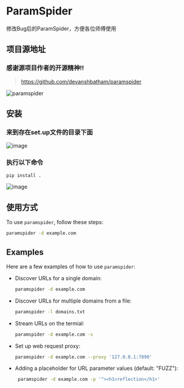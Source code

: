 # ParamSpider
修改Bug后的ParamSpider，方便各位师傅使用

## 项目源地址
### 感谢源项目作者的开源精神!!
> https://github.com/devanshbatham/paramspider

![paramspider](https://github.com/devanshbatham/ParamSpider/blob/master/static/paramspider.png?raw=true)

## 安装
### 来到存在set.up文件的目录下面
![image](https://github.com/user-attachments/assets/88ec45d3-6057-4760-9def-4d9cdf5ee12e)


### 执行以下命令
```sh
pip install .
```

![image](https://github.com/user-attachments/assets/4e443ac7-863e-4704-b375-1ff489e9af42)


## 使用方式

To use `paramspider`, follow these steps:

```sh
paramspider -d example.com
```

## Examples

Here are a few examples of how to use `paramspider`:

- Discover URLs for a single domain:

  ```sh
  paramspider -d example.com
  ```

- Discover URLs for multiple domains from a file:

  ```sh
  paramspider -l domains.txt
  ```

- Stream URLs on the termial:

  ```sh 
  paramspider -d example.com -s
  ```

- Set up web request proxy:

  ```sh
  paramspider -d example.com --proxy '127.0.0.1:7890'
  ```

- Adding a placeholder for URL parameter values (default: "FUZZ"): 

  ```sh
   paramspider -d example.com -p '"><h1>reflection</h1>'
  ```


